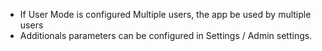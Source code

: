 * If User Mode is configured Multiple users, the app be used by multiple users
* Additionals parameters can be configured in Settings / Admin settings.
